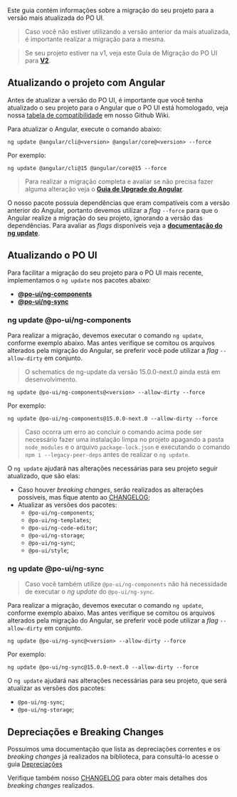 [comment]: # (@label Migração do PO UI)
[comment]: # (@link guides/migration-poui)

Este guia contém informações sobre a migração do seu projeto para a versão mais atualizada do PO UI.

> Caso você não estiver utilizando a versão anterior da mais atualizada, é importante realizar a migração para a mesma.

> Se seu projeto estiver na v1, veja este Guia de Migração do PO UI para [**V2**](guides/migration-poui-v2).

## Atualizando o projeto com Angular

Antes de atualizar a versão do PO UI, é importante que você tenha atualizado o seu projeto para
o Angular que o PO UI está homologado, veja nossa
[tabela de compatibilidade](https://github.com/po-ui/po-angular/wiki#vers%C3%B5es-angular-x-po-ui) em nosso Github Wiki.

Para atualizar o Angular, execute o comando abaixo:

```
ng update @angular/cli@<version> @angular/core@<version> --force
```

Por exemplo:

```
ng update @angular/cli@15 @angular/core@15 --force
```

> Para realizar a migração completa e avaliar se não precisa fazer alguma alteração veja o [**Guia de Upgrade do Angular**](https://update.angular.io/).

O nosso pacote possuía dependências que eram compatíveis com a versão anterior do Angular, portanto
devemos utilizar a *flag* `--force` para que o Angular realize a migração do seu projeto, ignorando a versão das dependências.
Para avaliar as *flags* disponíveis veja a [**documentação do ng update**](https://angular.io/cli/update).

## Atualizando o PO UI

Para facilitar a migração do seu projeto para o PO UI mais recente, implementamos o `ng update` nos pacotes abaixo:

- [**@po-ui/ng-components**](guides/migration-poui#components)
- [**@po-ui/ng-sync**](guides/migration-poui#sync)


<a id="components"></a>
### ng update @po-ui/ng-components

Para realizar a migração, devemos executar o comando `ng update`, conforme exemplo abaixo. Mas antes verifique se comitou os arquivos alterados pela migração do Angular, se preferir você pode utilizar a
*flag* `--allow-dirty` em conjunto.

> O schematics de ng-update da versão 15.0.0-next.0 ainda está em desenvolvimento.

```
ng update @po-ui/ng-components@<version> --allow-dirty --force
```

Por exemplo:

```
ng update @po-ui/ng-components@15.0.0-next.0 --allow-dirty --force
```

> Caso ocorra um erro ao concluir o comando acima pode ser necessário fazer uma instalação limpa no projeto apagando a pasta `node_modules` e o arquivo `package-lock.json` e executando o comando `npm i --legacy-peer-deps` antes de realizar o `ng update`.

O `ng update` ajudará nas alterações necessárias para seu projeto seguir atualizado, que são elas:
  - Caso houver *breaking changes*, serão realizados as alterações possíveis, mas fique atento ao
  [CHANGELOG](https://github.com/po-ui/po-angular/blob/master/CHANGELOG.md);
  - Atualizar as versões dos pacotes:
    - `@po-ui/ng-components`;
    - `@po-ui/ng-templates`;
    - `@po-ui/ng-code-editor`;
    - `@po-ui/ng-storage`;
    - `@po-ui/ng-sync`;
    - `@po-ui/style`;


<a id="sync"></a>
### ng update @po-ui/ng-sync

> Caso você também utilize `@po-ui/ng-components` não há necessidade de executar o *ng update* do `@po-ui/ng-sync`.

Para realizar a migração, devemos executar o comando `ng update`, conforme exemplo abaixo. Mas antes verifique se comitou os arquivos alterados pela migração do Angular, se preferir você pode utilizar a
*flag* `--allow-dirty` em conjunto.

```
ng update @po-ui/ng-sync@<version> --allow-dirty --force
```

Por exemplo:

```
ng update @po-ui/ng-sync@15.0.0-next.0 --allow-dirty --force
```

O `ng update` ajudará nas alterações necessárias para seu projeto, que será atualizar as versões dos pacotes:
  - `@po-ui/ng-sync`;
  - `@po-ui/ng-storage`;

## Depreciações e Breaking Changes

Possuimos uma documentação que lista as depreciações correntes e os *breaking changes* já realizados na biblioteca,
para consultá-lo acesse o guia [Depreciações](guides/deprecations)

Verifique também nosso [CHANGELOG](https://github.com/po-ui/po-angular/blob/master/CHANGELOG.md) para obter
mais detalhes dos *breaking changes* realizados.

